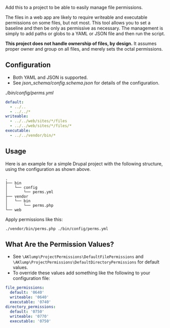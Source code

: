 <!--
id: readme
tags: ''
-->

Add this to a project to be able to easily manage file permissions.

The files in a web app are likely to require writeable and executable permissions on some files, but not most. This tool allows you to set a baseline and then be only as permissive as necessary. The management is simply to add paths or globs to a YAML or JSON file and then run the script.

**This project does not handle ownership of files, by design.**  It assumes proper owner and group on all files, and merely sets the octal permissions.

## Configuration

* Both YAML and JSON is supported.
* See _json_schema/config.schema.json_ for details of the configuration.

_./bin/config/perms.yml_

```yaml
default:
  - ../..
  - ../../*
writeable:
  - ../../web/sites/*/files
  - ../../web/sites/*/files/*
executable:
  - ../../vendor/bin/*
```

## Usage

Here is an example for a simple Drupal project with the following structure, using the configuration as shown above.

```text
.
├── bin
│   └── config
│       └── perms.yml
├── vendor
│   └── bin
│       └── perms.php
└── web
```

Apply permissions like this:

```shell
./vendor/bin/perms.php ./bin/config/perms.yml
```

## What Are the Permission Values?

* See `\AKlump\ProjectPermissions\DefaultFilePermissions` and `\AKlump\ProjectPermissions\DefaultDirectoryPermissions` for default values.
* To override these values add something like the following to your configuration file:

```yaml
file_permissions:
  default: '0640'
  writeable: '0640'
  executable: '0740'
directory_permissions:
  default: '0750'
  writeable: '0770'
  executable: '0750'
```
